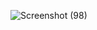 ![Screenshot (98)](https://github.com/user-attachments/assets/c8c45f3f-eea1-4dd4-8c89-08c3c9536938)
